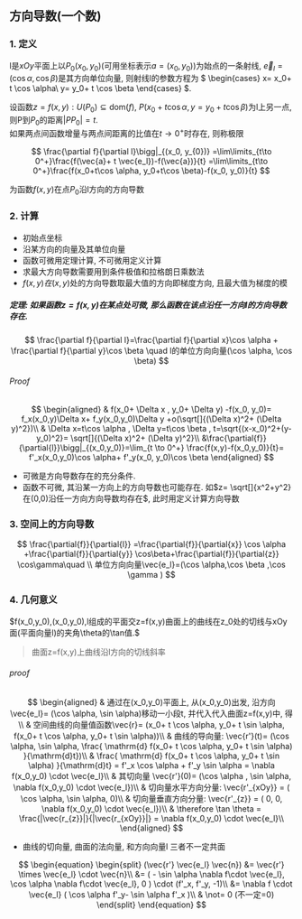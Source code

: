 ## 方向导数(一个数)

### 1. 定义

l是$xOy$平面上以$P_0(x_0,y_0)$(可用坐标表示$a=(x_0,y_0)$)为始点的一条射线, $\vec{e}_l= ( \cos \alpha, \cos \beta )$是其方向单位向量,
则射线l的参数方程为
$
\begin{cases}
	x= x_0+ t \cos \alpha\\
	y= y_0+ t \cos \beta
\end{cases}
$.

设函数$z=f(x,y) : U(P_0) \subseteq \text{dom}(f)$, $P(x_0+ t \cos \alpha,		y= y_0+ t \cos \beta)$为l上另一点, 则P到$P_0$的距离$|PP_0|= t$. <BR>
如果两点间函数增量与两点间距离的比值在$t \to 0^+$时存在, 则称极限

$$
\frac{\partial f}{\partial l}\bigg|_{(x_0, y_{0})}
=\lim\limits_{t\to 0^+}\frac{f(\vec{a}+ t \vec{e_l})-f(\vec{a})}{t}
=\lim\limits_{t\to 0^+}\frac{f(x_0+t\cos \alpha, y_0+t\cos \beta)-f(x_0, y_0)}{t}
$$

为函数$f(x,y)$在点$P_0$沿l方向的方向导数

### 2. 计算

- 初始点坐标
- 沿某方向的向量及其单位向量
- 函数可微用定理计算, 不可微用定义计算
- 求最大方向导数需要用到条件极值和拉格朗日乘数法
- $f(x,y)在(x,y)$处的方向导数取最大值的方向即梯度方向, 且最大值为梯度的模

##### 定理: 如果函数$z=f(x,y)$在某点处可微, 那么函数在该点沿任一方向l的方向导数存在.

$$
\frac{\partial f}{\partial l}=\frac{\partial f}{\partial x}\cos \alpha + \frac{\partial f}{\partial y}\cos \beta \quad l的单位方向向量(\cos \alpha, \cos \beta)
$$

###### Proof

$$
\begin{aligned}
	& f(x_0+ \Delta x , y_0+ \Delta y) -f(x_0, y_0)= f_x(x_0,y)\Delta x+ f_y(x_0,y_0)\Delta y +o(\sqrt[]{(\Delta x)^2+ (\Delta y)^2})\\
	& \Delta x=t\cos \alpha , \Delta y=t\cos \beta , t=\sqrt{(x-x_0)^2+(y-y_0)^2}= \sqrt[]{(\Delta x)^2+ (\Delta y)^2}\\
	&\frac{\partial{f}}{\partial{l}}\bigg|_{(x_0,y_0)}=\lim_{t \to 0^+}
	\frac{f(x,y)-f(x_0,y_0)}{t}= f'_x(x_0,y_0)\cos \alpha+ f'_y(x_0, y_0)\cos \beta
\end{aligned}
$$

- 可微是方向导数存在的充分条件.
- 函数不可微, 其沿某一方向上的方向导数也可能存在. 如$z= \sqrt[]{x^2+y^2}在(0,0)沿任一方向方向导数均存在$, 此时用定义计算方向导数

### 3. 空间上的方向导数

$$
\frac{\partial{f}}{\partial{l}}  =\frac{\partial{f}}{\partial{x}} \cos \alpha +\frac{\partial{f}}{\partial{y}} \cos\beta+\frac{\partial{f}}{\partial{z}} \cos\gamma\quad \\
单位方向向量\vec{e_l}=(\cos \alpha,\cos \beta ,\cos \gamma  )
$$

### 4. 几何意义

$f(x_0,y_0),(x_0,y_0),l组成的平面交z=f(x,y)曲面上的曲线在z_0处的切线与xOy面(平面向量l)的夹角\theta的\tan值.$

> 曲面z=f(x,y)上曲线沿l方向的切线斜率

###### proof

$$
\begin{aligned}
	& 通过在(x_0,y_0)平面上, 从(x_0,y_0)出发, 沿方向\vec{e_l}= (\cos \alpha, \sin \alpha)移动一小段t, 并代入代入曲面z=f(x,y)中, 得\\
	& 空间曲线的向量值函数\vec{r}= (x_0+ t \cos \alpha, y_0+ t \sin \alpha, f(x_0+ t \cos \alpha, y_0+ t \sin \alpha))\\
	& 曲线的导向量: \vec{r'}(t)= (\cos \alpha, \sin \alpha, \frac{ \mathrm{d} f(x_0+ t \cos \alpha, y_0+ t \sin \alpha) }{\mathrm{d}t})\\
	& \frac{ \mathrm{d} f(x_0+ t \cos \alpha, y_0+ t \sin \alpha) }{\mathrm{d}t} = f'_x \cos \alpha + f'_y \sin \alpha = \nabla f(x_0,y_0) \cdot \vec{e_l}\\
	& 其切向量 \vec{r'}(0)= (\cos \alpha , \sin \alpha, \nabla f(x_0,y_0) \cdot \vec{e_l})\\
	& 切向量水平方向分量: \vec{r'_{xOy}} = ( \cos \alpha, \sin \alpha, 0)\\
	& 切向量垂直方向分量: \vec{r'_{z}} = ( 0, 0, \nabla f(x_0,y_0) \cdot \vec{e_l})\\
	& \therefore \tan \theta = \frac{|\vec{r_{z}}|}{|\vec{r_{xOy}}|} = \nabla f(x_0,y_0) \cdot \vec{e_l}\\
\end{aligned}
$$

- 曲线的切向量, 曲面的法向量, 和方向向量l 三者不一定共面

$$
\begin{equation}
	\begin{split}
		(\vec{r'} \vec{e_l} \vec{n})
		&=	\vec{r'} \times \vec{e_l} \cdot \vec{n}\\
		&= ( - \sin \alpha \nabla f\cdot \vec{e_l}, \cos \alpha \nabla f\cdot \vec{e_l}, 0 ) \cdot (f'_x, f'_y, -1)\\
		&= \nabla f \cdot \vec{e_l} ( \cos \alpha f'_y-  \sin \alpha f'_x )\\
		& \not= 0 (不一定=0)
	\end{split}
\end{equation}
$$
